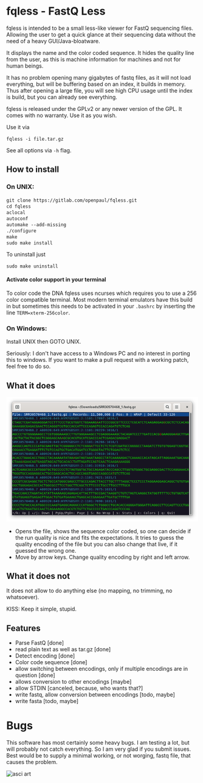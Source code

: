 # fqless - FastQ Less

fqless is intended to be a small less-like viewer for FastQ sequencing files. Allowing the user to get a quick glance at their sequencing data without the need of a heavy GUI/Java-bloatware.

It displays the name and the color coded sequence. It hides the quality line from the user, as this is machine information for machines and not for human beings.

It has no problem opening many gigabytes of fastq files, as it will not load everything, but will be buffering based on an index, it builds in memory. Thus after opening a large file, you will see high CPU usage until the index is build, but you can already see everything.

fqless is released under the GPLv2 or any newer version of the GPL. It comes with no warranty. Use it as you wish.

Use it via
```
fqless -i file.tar.gz
```
See all options via `-h` flag.

## How to install

### On UNIX:
```
git clone https://gitlab.com/openpaul/fqless.git
cd fqless
aclocal
autoconf
automake --add-missing
./configure
make
sudo make install
```

To uninstall just
```
sudo make uninstall
```
#### Activate color support in your terminal
To color code the DNA fqless uses ncurses which requires you to use a 256 color compatible terminal. Most modern terminal emulators have this build in but sometimes this needs to be activated in your `.bashrc` by inserting the line `TERM=xterm-256color`.




### On Windows:
Install UNIX then GOTO UNIX. 

Seriously: I don't have access to a Windows PC and no interest in porting this to windows. If you want to make a pull request with a working patch, feel free to do so.


## What it does
![a screenshot of fqless](https://raw.githubusercontent.com/openpaul/fqless/master/fqless.png)

- Opens the file, shows the sequence color coded, so one can decide if the run quality is nice and fits the expectations.
It tries to guess the quality encoding of the file but you can also change that live, if it guessed the wrong one.
- Move by arrow keys. Change quality encoding by right and left arrow.

## What it does not
It does not allow to do anything else (no mapping, no trimming, no whatsoever).

KISS: Keep it simple, stupid.

## Features
- Parse FastQ [done]
- read plain text as well as tar.gz [done]
- Detect encoding [done]
- Color code sequence [done]
- allow switching between encodings, only if multiple encodings are in question [done]
- allows conversion to other encodings [maybe]
- allow STDIN [canceled, because, who wants that?]
- write fastq, allow conversion between encodings [todo, maybe]
- write fasta [todo, maybe]

# Bugs
This software has most certainly some heavy bugs. I am testing a lot, but will probably not catch everything. So I am very glad if you submit issues. Best would be to supply a minimal working, or not worging, fastq file, that causes the problem.


![asci art](https://raw.githubusercontent.com/openpaul/fqless/master/fqless_asci.png)

